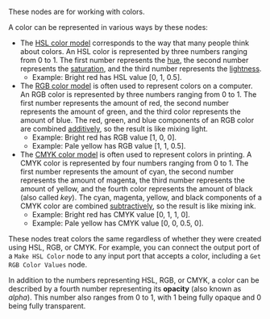 These nodes are for working with colors. 

A color can be represented in various ways by these nodes:

   - The [HSL color model](http://en.wikipedia.org/wiki/HSL_and_HSV) corresponds to the way that many people think about colors. An HSL color is represented by three numbers ranging from 0 to 1. The first number represents the [hue](http://simple.wikipedia.org/wiki/Hue), the second number represents the [saturation](http://en.wikipedia.org/wiki/Colorfulness), and the third number represents the [lightness](http://en.wikipedia.org/wiki/Lightness).
      - Example: Bright red has HSL value [0, 1, 0.5].
   - The [RGB color model](http://en.wikipedia.org/wiki/RGB_color_model) is often used to represent colors on a computer. An RGB color is represented by three numbers ranging from 0 to 1. The first number represents the amount of red, the second number represents the amount of green, and the third color represents the amount of blue. The red, green, and blue components of an RGB color are combined [additively](http://en.wikipedia.org/wiki/Additive_color), so the result is like mixing light.
      - Example: Bright red has RGB value [1, 0, 0].
      - Example: Pale yellow has RGB value [1, 1, 0.5].
   - The [CMYK color model](https://en.wikipedia.org/wiki/CMYK_color_model) is often used to represent colors in printing. A CMYK color is represented by four numbers ranging from 0 to 1. The first number represents the amount of cyan, the second number represents the amount of magenta, the third number represents the amount of yellow, and the fourth color represents the amount of black (also called *key*). The cyan, magenta, yellow, and black components of a CMYK color are combined [subtractively](https://en.wikipedia.org/wiki/Subtractive_color), so the result is like mixing ink.
      - Example: Bright red has CMYK value [0, 1, 1, 0].
      - Example: Pale yellow has CMYK value [0, 0, 0.5, 0].

These nodes treat colors the same regardless of whether they were created using HSL, RGB, or CMYK. For example, you can connect the output port of a `Make HSL Color` node to any input port that accepts a color, including a `Get RGB Color Values` node.

In addition to the numbers representing HSL, RGB, or CMYK, a color can be described by a fourth number representing its **opacity** (also known as *alpha*). This number also ranges from 0 to 1, with 1 being fully opaque and 0 being fully transparent.
